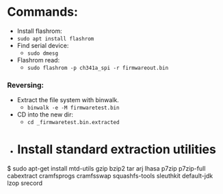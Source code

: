 # Commands:

* Install flashrom:
 * `sudo apt install flashrom`
* Find serial device:
    * `sudo dmesg`
* Flashrom read:
    * `sudo flashrom -p ch341a_spi -r firmwareout.bin`


### Reversing:

* Extract the file system with binwalk.
    * `binwalk -e -M firmwaretest.bin`   
* CD into the new dir:
    * `cd _firmwaretest.bin.extracted`
* # Install standard extraction utilities
$ sudo apt-get install mtd-utils gzip bzip2 tar arj lhasa p7zip p7zip-full cabextract cramfsprogs cramfsswap squashfs-tools sleuthkit default-jdk lzop srecord
